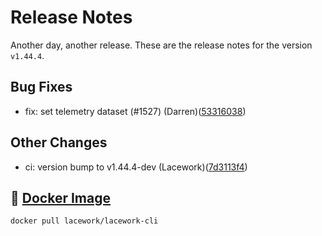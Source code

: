 # Release Notes
Another day, another release. These are the release notes for the version `v1.44.4`.

## Bug Fixes
* fix: set telemetry dataset (#1527) (Darren)([53316038](https://github.com/lacework/go-sdk/commit/53316038f587e033af3299597a9ab009f4b0e4b2))
## Other Changes
* ci: version bump to v1.44.4-dev (Lacework)([7d3113f4](https://github.com/lacework/go-sdk/commit/7d3113f4303c7939cf953eec631f06c8b4df19e4))

## :whale: [Docker Image](https://hub.docker.com/r/lacework/lacework-cli)
```
docker pull lacework/lacework-cli
```

